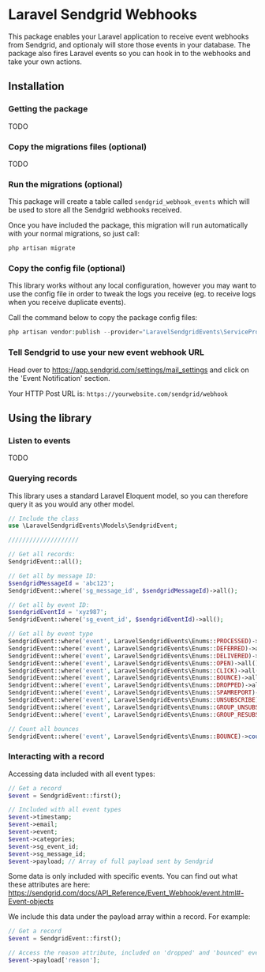# Laravel Sendgrid Webhooks

This package enables your Laravel application to receive event webhooks from Sendgrid, and optionaly will store those 
events in your database. The package also fires Laravel events so you can hook in to the webhooks and take your own 
actions.


## Installation

### Getting the package

TODO

### Copy the migrations files (optional)

TODO

### Run the migrations (optional)

This package will create a table called `sendgrid_webhook_events` which will be used to store all the Sendgrid webhooks received.

Once you have included the package, this migration will run automatically with your normal migrations, so just call:

```php
php artisan migrate
```

### Copy the config file (optional)

This library works without any local configuration, however you may want to use the config file in order to tweak the logs you receive (eg. to receive logs when you receive duplicate events). 

Call the command below to copy the package config files:
```php
php artisan vendor:publish --provider="LaravelSendgridEvents\ServiceProvider"
```

### Tell Sendgrid to use your new event webhook URL

Head over to https://app.sendgrid.com/settings/mail_settings and click on the 'Event Notification' section.

Your HTTP Post URL is: `https://yourwebsite.com/sendgrid/webhook`


## Using the library

### Listen to events

TODO

### Querying records

This library uses a standard Laravel Eloquent model, so you can therefore query it as you would any other model.

```php
// Include the class
use \LaravelSendgridEvents\Models\SendgridEvent;

////////////////////

// Get all records:
SendgridEvent::all();

// Get all by message ID:
$sendgridMessageId = 'abc123';
SendgridEvent::where('sg_message_id', $sendgridMessageId)->all();

// Get all by event ID:
$sendgridEventId = 'xyz987';
SendgridEvent::where('sg_event_id', $sendgridEventId)->all();

// Get all by event type
SendgridEvent::where('event', LaravelSendgridEvents\Enums::PROCESSED)->all();
SendgridEvent::where('event', LaravelSendgridEvents\Enums::DEFERRED)->all();
SendgridEvent::where('event', LaravelSendgridEvents\Enums::DELIVERED)->all();
SendgridEvent::where('event', LaravelSendgridEvents\Enums::OPEN)->all();
SendgridEvent::where('event', LaravelSendgridEvents\Enums::CLICK)->all();
SendgridEvent::where('event', LaravelSendgridEvents\Enums::BOUNCE)->all();
SendgridEvent::where('event', LaravelSendgridEvents\Enums::DROPPED)->all();
SendgridEvent::where('event', LaravelSendgridEvents\Enums::SPAMREPORT)->all();
SendgridEvent::where('event', LaravelSendgridEvents\Enums::UNSUBSCRIBE)->all();
SendgridEvent::where('event', LaravelSendgridEvents\Enums::GROUP_UNSUBSCRIBE)->all();
SendgridEvent::where('event', LaravelSendgridEvents\Enums::GROUP_RESUBSCRIBE)->all();

// Count all bounces
SendgridEvent::where('event', LaravelSendgridEvents\Enums::BOUNCE)->count();
```

### Interacting with a record

Accessing data included with all event types:

```php
// Get a record
$event = SendgridEvent::first();

// Included with all event types
$event->timestamp;
$event->email;
$event->event;
$event->categories;
$event->sg_event_id;
$event->sg_message_id;
$event->payload; // Array of full payload sent by Sendgrid
```

Some data is only included with specific events. You can find out what these attributes are here: https://sendgrid.com/docs/API_Reference/Event_Webhook/event.html#-Event-objects

We include this data under the payload array within a record. For example:
```php
// Get a record
$event = SendgridEvent::first();

// Access the reason attribute, included on 'dropped' and 'bounced' events.
$event->payload['reason'];
```
